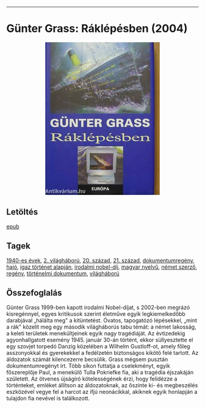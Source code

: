 <hr/>

# <a name="id_358">Günter Grass: Ráklépésben (2004)</a>
<center><img src="https://github.com/BercziSandor/calibre_lib/raw/main/main/Gunter%20Grass/Raklepesben%20%28358%29/cover.jpg" alt="cover" width="300"/></center>

## Letöltés
[epub](https://github.com/BercziSandor/calibre_lib/raw/main/main/Gunter%20Grass/Raklepesben%20%28358%29/Raklepesben%20-%20Gunter%20Grass.epub)

## Tagek
[1940-es évek](https://github.com/berczisandor/calibre_lib/blob/main/main/_tags/1940-es%20%c3%a9vek.md), [2. világháború](https://github.com/berczisandor/calibre_lib/blob/main/main/_tags/2.%20vil%c3%a1gh%c3%a1bor%c3%ba.md), [20. század](https://github.com/berczisandor/calibre_lib/blob/main/main/_tags/20.%20sz%c3%a1zad.md), [21. század](https://github.com/berczisandor/calibre_lib/blob/main/main/_tags/21.%20sz%c3%a1zad.md), [dokumentumregény](https://github.com/berczisandor/calibre_lib/blob/main/main/_tags/dokumentumreg%c3%a9ny.md), [hajó](https://github.com/berczisandor/calibre_lib/blob/main/main/_tags/haj%c3%b3.md), [igaz történet alapján](https://github.com/berczisandor/calibre_lib/blob/main/main/_tags/igaz%20t%c3%b6rt%c3%a9net%20alapj%c3%a1n.md), [irodalmi nobel-díj](https://github.com/berczisandor/calibre_lib/blob/main/main/_tags/irodalmi%20nobel-d%c3%adj.md), [magyar nyelvű](https://github.com/berczisandor/calibre_lib/blob/main/main/_tags/magyar%20nyelv%c5%b1.md), [német szerző](https://github.com/berczisandor/calibre_lib/blob/main/main/_tags/n%c3%a9met%20szerz%c5%91.md), [regény](https://github.com/berczisandor/calibre_lib/blob/main/main/_tags/reg%c3%a9ny.md), [történelmi dokumentum](https://github.com/berczisandor/calibre_lib/blob/main/main/_tags/t%c3%b6rt%c3%a9nelmi%20dokumentum.md), [világháború](https://github.com/berczisandor/calibre_lib/blob/main/main/_tags/vil%c3%a1gh%c3%a1bor%c3%ba.md)

## Összefoglalás
<div>
<p>Günter ​Grass 1999-ben kapott irodalmi Nobel-díjat, s 2002-ben megrázó kisregénnyel, egyes kritikusok szerint életműve egyik legkiemelkedőbb darabjával „hálálta meg" a kitüntetést. Óvatos, tapogatózó lépésekkel, „mint a rák" közelít meg egy második világháborús tabu témát: a német lakosság, a keleti területek menekültjeinek egyik nagy tragédiáját. Az évtizedekig agyonhallgatott esemény 1945. január 30-án történt, ekkor süllyesztette el egy szovjet torpedó Danzig közelében a Wilhelm Gustloff-ot, amely főleg asszonyokkal és gyerekekkel a fedélzetén biztonságos kikötő felé tartott. Az áldozatok számát kilencezerre becsülik. Grass mégsem pusztán dokumentumregényt írt. Több síkon futtatja a cselekményt, egyik főszereplője Paul, a menekülő Tulla Pokriefke fia, aki a tragédia éjszakáján született. Az ötvenes újságíró kötelességének érzi, hogy felidézze a történteket, emléket állítson az áldozatoknak, az őszinte ki- és megbeszélés eszközével vegye fel a harcot az ifjú neonácikkal, akiknek egyik honlapján a tulajdon fia nevével is találkozott.</p></div>


